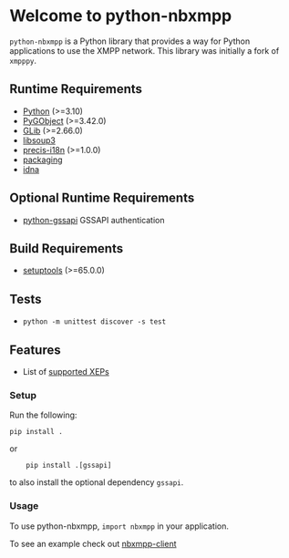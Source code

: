 # Welcome to python-nbxmpp

`python-nbxmpp` is a Python library that provides a way for Python applications to use the XMPP network. This library was initially a fork of `xmpppy`.

## Runtime Requirements

- [Python](https://www.python.org/) (>=3.10)
- [PyGObject](https://pypi.org/project/PyGObject/) (>=3.42.0)
- [GLib](https://gitlab.com/gnome/glib) (>=2.66.0)
- [libsoup3](https://libsoup.org/)
- [precis-i18n](https://pypi.org/project/precis-i18n/) (>=1.0.0)
- [packaging](https://pypi.org/project/packaging/)
- [idna](https://pypi.org/project/idna/)

## Optional Runtime Requirements

- [python-gssapi](https://pypi.org/project/gssapi/) GSSAPI authentication

## Build Requirements

- [setuptools](https://pypi.org/project/setuptools/) (>=65.0.0)

## Tests

- `python -m unittest discover -s test`

## Features

- List of [supported XEPs](https://xmpp.org/software/libraries/python-nbxmpp/)

### Setup

Run the following:

```shell
pip install .
```

or

```shell
    pip install .[gssapi]
```

to also install the optional dependency `gssapi`.

### Usage

To use python-nbxmpp, `import nbxmpp` in your application.

To see an example check out [nbxmpp-client](https://pypi.org/project/nbxmpp-client/)
